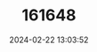 ---
title: "161648"
category: "Mustelus henlei"
draft: false
date: 2024-02-22 13:03:52
languages:
  English: ["Brown Smoothhound"]
---